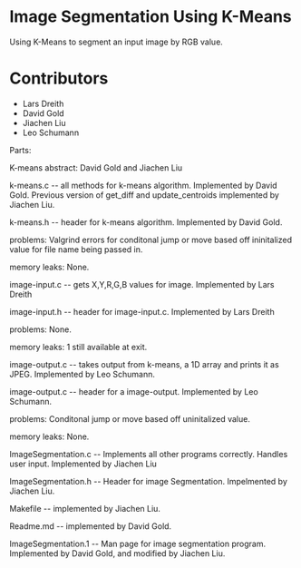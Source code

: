 # Image Segmentation Using K-Means
Using K-Means to segment an input image by RGB value.

# Contributors
- Lars Dreith
- David Gold
- Jiachen Liu
- Leo Schumann

Parts:

K-means abstract: David Gold and Jiachen Liu 


k-means.c -- all methods for k-means algorithm. Implemented by David Gold. Previous version of get_diff and update_centroids implemented by Jiachen Liu.

k-means.h -- header for k-means algorithm. Implemented by David Gold. 

problems: Valgrind errors for conditonal jump or move based off ininitalized value for file name being passed in. 

memory leaks: None.


image-input.c -- gets X,Y,R,G,B values for image. Implemented by Lars Dreith

image-input.h -- header for image-input.c. Implemented by Lars Dreith

problems: None.

memory leaks: 1 still available at exit.


image-output.c -- takes output from k-means, a 1D array and prints it as JPEG. Implemented by Leo Schumann.

image-output.c -- header for a image-output. Implemented by Leo Schumann.

problems: Conditonal jump or move based off uninitalized value.

memory leaks: None.


ImageSegmentation.c -- Implements all other programs correctly. Handles user input. Implemented by Jiachen Liu

ImageSegmentation.h -- Header for image Segmentation. Impelmented by Jiachen Liu.


Makefile -- implemented by Jiachen Liu.


Readme.md -- implemented by David Gold.


ImageSegmentation.1 -- Man page for image segmentation program. Implemented by David Gold, and modified by Jiachen Liu.


